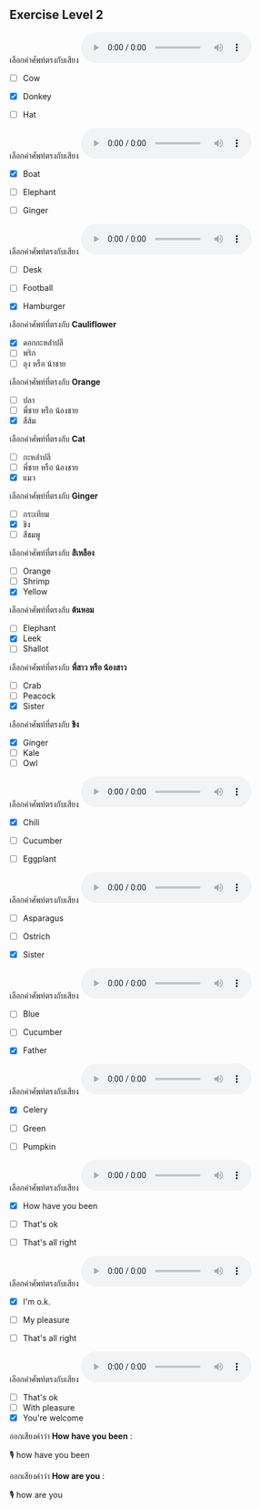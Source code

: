 ## Exercise Level 2

เลือกคำศัพท์ตรงกับเสียง ![](/media/audio/donkey.mp3) 
 - [ ] Cow
 - [x] Donkey
 - [ ] Hat


เลือกคำศัพท์ตรงกับเสียง ![](/media/audio/boat.mp3) 
 - [x] Boat
 - [ ] Elephant
 - [ ] Ginger


เลือกคำศัพท์ตรงกับเสียง ![](/media/audio/hamburger.mp3) 
 - [ ] Desk
 - [ ] Football
 - [x] Hamburger


 เลือกคำศัพท์ที่ตรงกับ **Cauliflower**
 - [x] ดอกกะหล่ําปลี
 - [ ] พริก
 - [ ] ลุง หรือ น้าชาย

 เลือกคำศัพท์ที่ตรงกับ **Orange**
 - [ ] ปลา
 - [ ] พี่ชาย หรือ น้องชาย
 - [x] สีส้ม

 เลือกคำศัพท์ที่ตรงกับ **Cat**
 - [ ] กะหล่ําปลี
 - [ ] พี่ชาย หรือ น้องชาย
 - [x] แมว

 เลือกคำศัพท์ที่ตรงกับ **Ginger**
 - [ ] กระเทียม
 - [x] ขิง
 - [ ] สีชมพู

 เลือกคำศัพท์ที่ตรงกับ **สีเหลือง**
 - [ ] Orange
 - [ ] Shrimp
 - [x] Yellow

 เลือกคำศัพท์ที่ตรงกับ **ต้นหอม**
 - [ ] Elephant
 - [x] Leek
 - [ ] Shallot

 เลือกคำศัพท์ที่ตรงกับ **พี่สาว หรือ น้องสาว**
 - [ ] Crab
 - [ ] Peacock
 - [x] Sister

 เลือกคำศัพท์ที่ตรงกับ **ขิง**
 - [x] Ginger
 - [ ] Kale
 - [ ] Owl

เลือกคำศัพท์ตรงกับเสียง ![](/media/audio/chili.mp3) 
 - [x] Chili
 - [ ] Cucumber
 - [ ] Eggplant


เลือกคำศัพท์ตรงกับเสียง ![](/media/audio/sister.mp3) 
 - [ ] Asparagus
 - [ ] Ostrich
 - [x] Sister


เลือกคำศัพท์ตรงกับเสียง ![](/media/audio/father.mp3) 
 - [ ] Blue
 - [ ] Cucumber
 - [x] Father


เลือกคำศัพท์ตรงกับเสียง ![](/media/audio/celery.mp3) 
 - [x] Celery
 - [ ] Green
 - [ ] Pumpkin


เลือกคำศัพท์ตรงกับเสียง ![](/media/audio/How&#x20;have&#x20;you&#x20;been.mp3) 
 - [x] How have you been
 - [ ] That's ok
 - [ ] That's all right


เลือกคำศัพท์ตรงกับเสียง ![](/media/audio/I'm&#x20;O.K..mp3) 
 - [x] I'm o.k.
 - [ ] My pleasure
 - [ ] That's all right


เลือกคำศัพท์ตรงกับเสียง ![](/media/audio/You're&#x20;welcome.mp3) 
 - [ ] That's ok
 - [ ] With pleasure
 - [x] You're welcome

ออกเสียงคำว่า **How have you been** :

🎙️ how have you been

ออกเสียงคำว่า **How are you** :

🎙️ how are you


